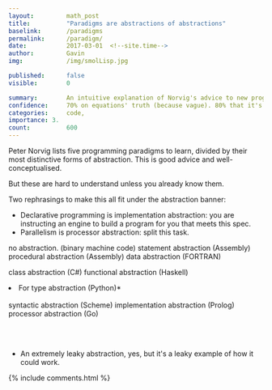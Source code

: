 ```yaml
---
layout: 		math_post
title:  		"Paradigms are abstractions of abstractions"
baselink:		/paradigms
permalink:		/paradigm/
date:   		2017-03-01  <!--site.time-->
author:			Gavin	
img:			/img/smolLisp.jpg

published:		false
visible:		0

summary:		An intuitive explanation of Norvig's advice to new programmers.
confidence: 	70% on equations' truth (because vague). 80% that it's worth doing.
categories: 	code, 
importance: 3.
count: 			600
---
```


Peter Norvig lists five programming paradigms to learn, divided by their most distinctive forms of abstraction. This is good advice and well-conceptualised. 

But these are hard to understand unless you already know them.

Two rephrasings to make this all fit under the abstraction banner:

* Declarative programming is implementation abstraction: you are instructing an engine to build a program for you that meets this spec.
* Parallelism is processor abstraction: split this task. 


no abstraction. (binary machine code)
statement abstraction (Assembly)
procedural abstraction (Assembly)
data abstraction (FORTRAN)

class abstraction (C#) 
functional abstraction (Haskell)
<li>For type abstraction (Python)*</li><br>
syntactic abstraction (Scheme) 
implementation abstraction (Prolog)
processor abstraction (Go)


<br><br>
* An extremely leaky abstraction, yes, but it's a leaky example of how it could work.



{%  include comments.html %}